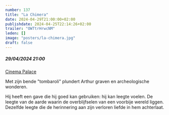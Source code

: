 ```yaml
---
number: 137
title: "La Chimera"
date: 2024-04-29T21:00:00+02:00
publishdate: 2024-04-25T22:14:26+02:00
trailer: "OWTtrHrwcNM"
leden: []
image: "posters/la-chimera.jpg"
draft: false
---
```


##### 29/04/2024 21:00

[Cinema Palace](https://cinema-palace.be/nl/film/la-chimera)

Met zijn bende "tombaroli" plundert Arthur graven en archeologische wonderen.
<!--more-->
Hij heeft een gave die hij goed kan gebruiken: hij kan leegte voelen. De leegte
van de aarde waarin de overblijfselen van een voorbije wereld liggen.
Dezelfde leegte die de herinnering aan zijn verloren liefde in hem achterlaat.
